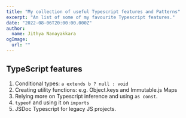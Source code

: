 ```yaml
---
title: "My collection of useful Typescript features and Patterns"
excerpt: "An list of some of my favourite Typescript features."
date: "2022-08-06T20:00:00.000Z"
author:
  name: Jithya Nanayakkara
ogImage:
  url: ""
---
```


## TypeScript features

1. Conditional types: `a extends b ? null : void`
2. Creating utility functions: e.g. Object.keys and Immutable.js Maps
3. Relying more on Typescript inference and using `as const`.
4. `typeof` and using it on `imports`
5. JSDoc Typescript for legacy JS projects.
